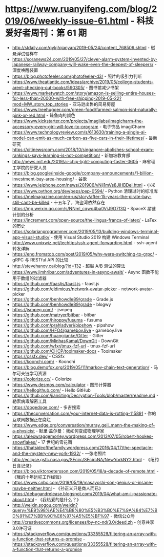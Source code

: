 # https://www.ruanyifeng.com/blog/2019/06/weekly-issue-61.html - 科技爱好者周刊：第 61 期

- http://stdaily.com/qykj/qianyan/2019-05/24/content_768509.shtml - 磁悬浮试验样车
- https://soranews24.com/2019/05/27/clever-alarm-system-invented-by-japanese-railway-company-will-wake-even-the-deepest-of-sleepers/ - 深度唤醒装置
- https://blog.photofeeler.com/photofeeler-d3/ - 照片的吸引力判断
- https://www.theatlantic.com/ideas/archive/2019/05/college-students-arent-checking-out-books/590305/ - 图书馆减少书架
- https://www.marketwatch.com/story/amazon-is-selling-entire-houses-for-less-than-20000-with-free-shipping-2019-05-22?mod=MW_story_top_stories - 亚马逊出售的简易房屋
- https://www.treehugger.com/green-food/farmed-salmon-isnt-naturally-pink-or-red.html - 鲑鱼肉的颜色
- https://www.kickstarter.com/projects/imagilabs/imagicharm-the-accessory-every-girl-will-love-to-program - 电子饰品 imagiCharm
- https://www.technologyreview.com/s/613630/training-a-single-ai-model-can-emit-as-much-carbon-as-five-cars-in-their-lifetimes/ - 最新研究
- https://citinewsroom.com/2018/10/singapore-abolishes-school-exam-rankings-says-learning-is-not-competition/ - 新加坡教育部
- http://news.mit.edu/2019/ai-chip-light-computing-faster-0605 - 麻省理工学院的研究人员
- https://blog.google/inside-google/company-announcements/1-billion-investment-bay-area-housing/ - 谷歌
- https://www.leiphone.com/news/201906/vNjl1mVs8JiHBDel.html - 小米
- https://www.python.org/dev/peps/pep-0594/ - Python 清理过时的标准库
- https://melmagazine.com/en-us/story/after-15-years-the-pirate-bay-still-cant-be-killed - 十五年了，海盗湾依然存在
- https://mp.weixin.qq.com/s/NNmI_cqwo4ba0ViJ9O7f3Q - SpaceX 星链计划的分析
- https://increment.com/open-source/the-lingua-franca-of-latex/ - LaTex 的历史
- https://solarianprogrammer.com/2019/05/13/building-windows-terminal-app-visual-studio/ - 使用 Visual Studio 2019 构建 Windows Terminal
- http://www.unixwiz.net/techtips/ssh-agent-forwarding.html - ssh-agent 转发详解
- https://eng.fromatob.com/post/2019/05/why-were-switching-to-grpc/ - gRPC 与 RESTful API 的比较
- http://stevehanov.ca/blog/?id=132 - 超越 A/B 测试的算法
- https://www.jimhribar.com/adventures-in-async-await/ - Async 函数不能用于数组的过滤器
- https://github.com/faastjs/faast.js - faast.js
- https://github.com/eldimious/network-avatar-picker - network-avatar-picker
- https://github.com/benhowdle89/grade - Grade.js
- https://github.com/benhowdle89/grade - blogwy
- https://jsmpeg.com/ - jsmpeg
- https://github.com/matryer/bitbar - bitbar
- https://github.com/hiroppy/fusuma - fusuma
- https://github.com/prahladyeri/pipshow - pipshow
- https://github.com/HFO4/gameboy.live - gameboy.live
- https://github.com/huangjianke/Gitter - Gitter
- https://github.com/MinhasKamal/DownGit - DownGit
- https://github.com/wfxr/tmux-fzf-url - tmux-fzf-url
- https://github.com/CHCP/toolmaker-docs - Toolmaker
- https://cssfx.dev/ - CSSfx
- https://koonchi.com/ - Koonchi
- https://blog.demofox.org/2019/05/11/markov-chain-text-generation/ - 马尔可夫链学习资源
- https://colorize.cc/ - Colorize
- https://www.desmos.com/calculator - 图形计算器
- https://hellogithub.com/ - Hello GitHub
- https://github.com/jiansiting/Decryption-Tools/blob/master/readme.md - 勒索病毒解密工具
- https://dogedoge.com/ - 多吉搜索
- https://theconversation.com/your-internet-data-is-rotting-115891 - 你的互联网数据正在腐烂
- https://www.edge.org/conversation/murray_gell_mann-the-making-of-a-physicist - 默里·盖尔曼：我如何变成物理学家
- https://alexwraggemorley.wordpress.com/2013/07/05/robert-hookes-snowflakes/ - 17 世纪的雪花图
- https://thatsideofthefamily.wordpress.com/2016/04/17/the-spectacle-and-the-mystery-new-york-1932/ - 一张老照片
- http://eclipse.gsfc.nasa.gov/SEcirc/SEcircNA/NewYorkNY2.html - 《纽约日食记录》
- https://blog.viktorpetersson.com/2019/05/18/a-decade-of-remote.html - 《我的十年远程工作经验》
- https://www.cnbc.com/2019/05/19/masayoshi-son-genius-or-insane-maybe-neither.html - 《孙正义只是商人而已》
- https://debugandrelease.blogspot.com/2019/04/what-am-i-passionate-about.html - 《我热爱的是什么？》
- http://weixin.sogou.com/weixin?query=%E9%98%AE%E4%B8%80%E5%B3%B0%E7%9A%84%E7%BD%91%E7%BB%9C%E6%97%A5%E5%BF%97 - 微信公众号
- http://creativecommons.org/licenses/by-nc-nd/3.0/deed.zh - 创意共享3.0许可证
- https://stackoverflow.com/questions/33355528/filtering-an-array-with-a-function-that-returns-a-promise - https://stackoverflow.com/questions/33355528/filtering-an-array-with-a-function-that-returns-a-promise